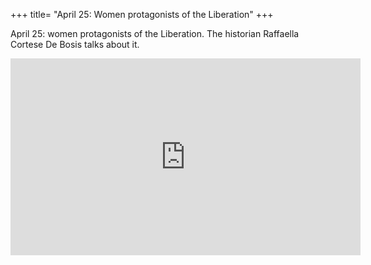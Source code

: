 +++
title= "April 25: Women protagonists of the Liberation"
+++

April 25: women protagonists of the Liberation. The historian Raffaella Cortese De Bosis talks about it.


<iframe width="560" height="315" src="https://www.youtube.com/embed/vbaXBtNc4xw" frameborder="0" allow="accelerometer; autoplay; encrypted-media; gyroscope; picture-in-picture" allowfullscreen></iframe>

